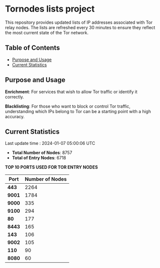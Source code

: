 # Tornodes lists project

This repository provides updated lists of IP addresses associated with Tor relay nodes. The lists are refreshed every 30 minutes to ensure they reflect the most current state of the Tor network.

## Table of Contents

- [Purpose and Usage](#purpose-and-usage)
- [Current Statistics](#current-statistics)


## Purpose and Usage

**Enrichment**: For services that wish to allow Tor traffic or identify it correctly.

**Blacklisting**: For those who want to block or control Tor traffic, understanding which IPs belong to Tor can be a starting point with a high accuracy.

## Current Statistics

Last update time : 2024-01-07 05:00:06 UTC

- **Total Number of Nodes**: 8757
- **Total of Entry Nodes**: 6718

**TOP 10 PORTS USED FOR TOR ENTRY NODES**

| **Port** | **Number of Nodes** |
|------|-----------------|
| **443**   | 2264  |
| **9001**   | 1784  |
| **9000**   | 335  |
| **9100**   | 294  |
| **80**   | 177  |
| **8443**   | 165  |
| **143**   | 106  |
| **9002**   | 105  |
| **110**   | 90  |
| **8080**   | 60  |

